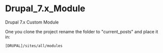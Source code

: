 Drupal_7.x_Module
=================

Drupal 7.x Custom Module

One you clone the project rename the folder to "current_posts" and place it in:

    [DRUPAL]/sites/all/modules
